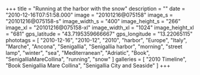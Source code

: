 +++
title = "Running at the harbor with the snow"
description = ""
date = "2010-12-16T07:51:58.000"
image = "20101216@075158"
image_s = "20101216@075158-s"
image_width_s = "400"
image_height_s = "266"
image_xl = "20101216@075158-xl"
image_width_xl = "1024"
image_height_xl = "681"
gps_latitude = "43.7195359666667"
gps_longitude = "13.22065115"
phototags = [ "2010-12-16", "2010-12", "2010", "harbor", "Europe", "Italy", "Marche", "Ancona", "Senigallia", "Senigallia harbor", "morning", "street lamp", "winter", "sea", "Mediterranean", "Adriatic", "Book", "SenigalliaMareCollina", "running", "snow" ]
galleries = [ "2010 Timeline", "Book Senigallia Mare Collina", "Senigallia City and Seaside" ]
+++

